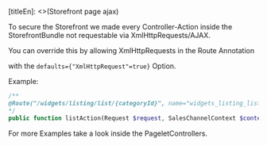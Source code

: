 [titleEn]: <>(Storefront page ajax)

To secure the Storefront we made every Controller-Action inside the StorefrontBundle not requestable via XmlHttpRequests/AJAX.

You can override this by allowing XmlHttpRequests in the Route Annotation

with the `defaults={"XmlHttpRequest"=true}` Option.

Example:

```php
/**
@Route("/widgets/listing/list/{categoryId}", name="widgets_listing_list", methods={"GET"}, defaults={"XmlHttpRequest"=true})
*/
public function listAction(Request $request, SalesChannelContext $context): JsonResponse
```

For more Examples take a look inside the PageletControllers.
